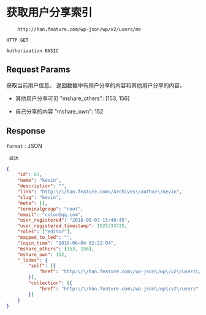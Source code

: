 获取用户分享索引
===
		http://han.feature.com/wp-json/wp/v2/users/me

`HTTP GET`


`Authorization BASIC`


## Request Params

获取当前用户信息。
返回数据中有用户分享的内容和其他用户分享的内容。

* 其他用户分享可见
"mshare_others": [153, 156]

* 自己分享的内容
"mshare_own": 152


## Response

`format` : JSON


` 成功`

```json
{
	"id": 63,
	"name": "kevin",
	"description": "",
	"link": "http:\/\/han.feature.com\/archives\/author\/kevin",
	"slug": "kevin",
	"meta": [],
	"terminalgroup": "root",
	"email": "color@qq.com",
	"user_registered": "2018-05-03 15:48:45",
	"user_registered_timestamp": 1525333725,
	"roles": ["editor"],
	"mapped_to_led": "",
	"login_time": "2018-06-04 02:22:04",
	"mshare_others": [153, 156],
	"mshare_own": 152,
	"_links": {
		"self": [{
			"href": "http:\/\/han.feature.com\/wp-json\/wp\/v2\/users\/63"
		}],
		"collection": [{
			"href": "http:\/\/han.feature.com\/wp-json\/wp\/v2\/users"
		}]
	}
}

```